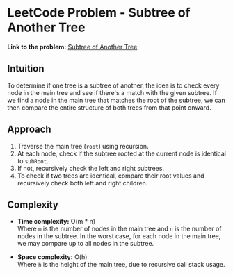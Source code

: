 # LeetCode Problem - Subtree of Another Tree

**Link to the problem:** [Subtree of Another Tree](https://leetcode.com/problems/subtree-of-another-tree/description/)

## Intuition
To determine if one tree is a subtree of another, the idea is to check every node in the main tree and see if there's a match with the given subtree. If we find a node in the main tree that matches the root of the subtree, we can then compare the entire structure of both trees from that point onward.

## Approach
1. Traverse the main tree (`root`) using recursion.
2. At each node, check if the subtree rooted at the current node is identical to `subRoot`.
3. If not, recursively check the left and right subtrees.
4. To check if two trees are identical, compare their root values and recursively check both left and right children.

## Complexity
- **Time complexity:** O(m * n)  
  Where `m` is the number of nodes in the main tree and `n` is the number of nodes in the subtree. In the worst case, for each node in the main tree, we may compare up to all nodes in the subtree.

- **Space complexity:** O(h)  
  Where `h` is the height of the main tree, due to recursive call stack usage.
